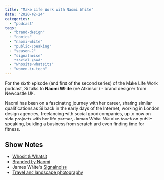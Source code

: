 ```yaml
---
title: "Make Life Work with Naomi White"
date: "2020-02-24"
categories: 
  - "podcast"
tags: 
  - "brand-design"
  - "comics"
  - "naomi-white"
  - "public-speaking"
  - "season-2"
  - "signalnoise"
  - "social-good"
  - "whosits-whatsits"
  - "women-in-tech"
---
```


For the _sixth_ episode (and first of the second series) of the Make Life Work podcast, Si talks to **Naomi White** (né Atkinson) - brand designer from Newcastle UK.

Naomi has been on a fascinating journey with her career, sharing similar qualifications as Si back in the early days of the Internet, working in London design agencies, freelancing with social good companies, up to now on side projects with her life partner, James White. We also touch on public speaking, building a business from scratch and even finding time for fitness.

## Show Notes

- [Whosit & Whatsit](https://brandedbynaomi.com/whosit-whatsit)
- [Branded by Naomi](https://brandedbynaomi.com/)
- James White's [Signalnoise](https://signalnoise.com/)
- [Travel and landscape photography](https://www.instagram.com/naomiatkinson/)

